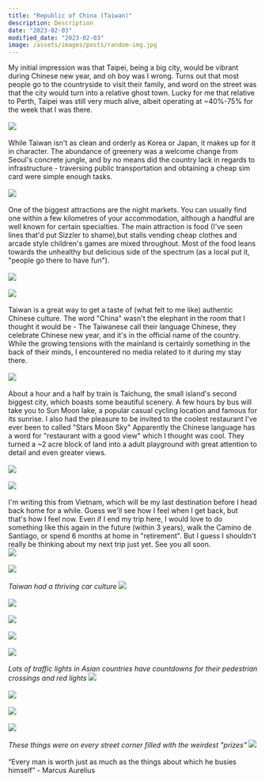 ```yaml
---
title: "Republic of China (Taiwan)"
description: Description
date: "2023-02-03"
modified_date: "2023-02-03"
image: /assets/images/posts/random-img.jpg
---
```

My initial impression was that Taipei, being a big city, would be vibrant during Chinese new year, and oh boy was I wrong. Turns out that most people go to the countryside to visit their family, and word on the street was that the city would turn into a relative ghost town. Lucky for me that relative to Perth, Taipei was still very much alive, albeit operating at ~40%-75% for the week that I was there.
\
\
![](/assets/images/posts/post-14/city1.jpg)
\
\
While Taiwan isn't as clean and orderly as Korea or Japan, it makes up for it in character. The abundance of greenery was a welcome change from Seoul's concrete jungle, and by no means did the country lack in regards to infrastructure - traversing public transportation and obtaining a cheap sim card were simple enough tasks. 
\
\
![](/assets/images/posts/post-14/city2.jpg)
\
\
One of the biggest attractions are the night markets. You can usually find one within a few kilometres of your accommodation, although a handful are well known for certain specialties. The main attraction is food (I've seen lines that'd put Sizzler to shame),but stalls vending cheap clothes and arcade style children's games are mixed throughout. Most of the food leans towards the unhealthy but delicious side of the spectrum (as a local put it, "people go there to have fun").
\
\
![](/assets/images/posts/post-14/market.jpg)
\
\
![](/assets/images/posts/post-14/food1.jpg)
\
\
Taiwan is a great way to get a taste of (what felt to me like) authentic Chinese culture. The word "China" wasn't the elephant in the room that I thought it would be - The Taiwanese call their language Chinese, they celebrate Chinese new year, and it's in the official name of the country. While the growing tensions with the mainland is certainly something in the back of their minds, I  encountered no media related to it during my stay there.
\
\
![](/assets/images/posts/post-14/mopeds.jpg)
\
\
About a hour and a half by train is Taichung, the small island's second biggest city, which boasts some beautiful scenery. A few hours by bus will take you to Sun Moon lake, a popular casual cycling location and famous for its sunrise. I also had the pleasure to be invited to the coolest restaurant I've ever been to called "Stars Moon Sky" Apparently the Chinese language has a word for "restaurant with a good view" which I thought was cool. They turned a ~2 acre block of land into a adult playground with great attention to detail and even greater views.
\
\
![](/assets/images/posts/post-14/sunmoon.jpg)
\
\
![](/assets/images/posts/post-14/nighttime.jpg)
\
\
I'm writing this from Vietnam, which will be my last destination before I head back home for a while. Guess we'll see how I feel when I get back, but that's how I feel now. Even if I end my trip here, I would love to do something like this again in the future (within 3 years), walk the Camino de Santiago, or spend 6 months at home in "retirement". But I guess I shouldn't really be thinking about my next trip just yet. See you all soon.
\
![](/assets/images/posts/post-14/101.jpg)
\
\
![](/assets/images/posts/post-14/buildings.jpg)
\
\
*Taiwan had a thriving car culture*
![](/assets/images/posts/post-14/car.jpg)
\
\
![](/assets/images/posts/post-14/food2.jpg)
\
\
![](/assets/images/posts/post-14/performance.jpg)
\
\
![](/assets/images/posts/post-14/temple1.jpg)
\
\
![](/assets/images/posts/post-14/temple2.jpg)
\
\
*Lots of traffic lights in Asian countries have countdowns for their pedestrian crossings and red lights*
![](/assets/images/posts/post-14/timer.jpg)
\
\
![](/assets/images/posts/post-14/wall.jpg)
\
\
![](/assets/images/posts/post-14/beer.jpg)
\
\
![](/assets/images/posts/post-14/food3.jpg)
\
\
*These things were on every street corner filled with the weirdest "prizes"*
![](/assets/images/posts/post-14/skillmachine.jpg)
\
\
“Every man is worth just as much as the things about which he busies himself” - Marcus Aurelius